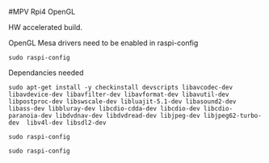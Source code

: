 #MPV Rpi4 OpenGL 

HW accelerated build.

OpenGL Mesa drivers need to be enabled in raspi-config 

```
sudo raspi-config
```

Dependancies needed
 
```
sudo apt-get install -y checkinstall devscripts libavcodec-dev libavdevice-dev libavfilter-dev libavformat-dev libavutil-dev libpostproc-dev libswscale-dev libluajit-5.1-dev libasound2-dev libass-dev libbluray-dev libcdio-cdda-dev libcdio-dev libcdio-paranoia-dev libdvdnav-dev libdvdread-dev libjpeg-dev libjpeg62-turbo-dev  libv4l-dev libsdl2-dev 

```

```
sudo raspi-config
```

```
sudo raspi-config
```
